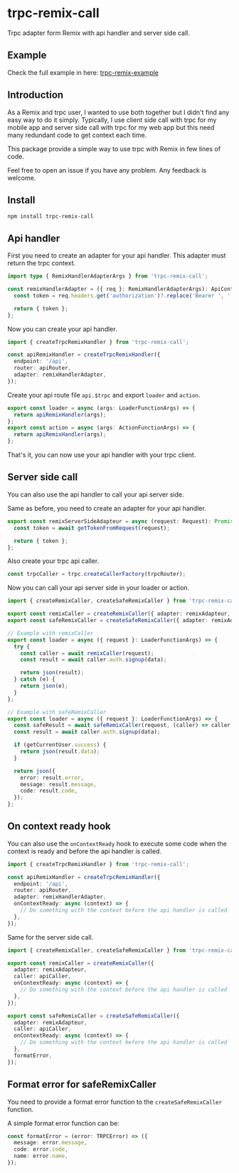 # trpc-remix-call

Trpc adapter form Remix with api handler and server side call.

## Example

Check the full example in here: [trpc-remix-example](/example/)

## Introduction

As a Remix and trpc user, I wanted to use both together but I didn't find any easy way to do it simply.
Typically, I use client side call with trpc for my mobile app and server side call with trpc for my web app but this need many redundant code to get context each time.

This package provide a simple way to use trpc with Remix in few lines of code.

Feel free to open an issue if you have any problem. Any feedback is welcome.

## Install

```
npm install trpc-remix-call
```

## Api handler

First you need to create an adapter for your api handler. This adapter must return the trpc context.

```ts
import type { RemixHandlerAdapterArgs } from 'trpc-remix-call';

const remixHandlerAdapter = ({ req }: RemixHandlerAdapterArgs): ApiContext => {
  const token = req.headers.get('authorization')?.replace('Bearer ', '') || null;

  return { token };
};
```

Now you can create your api handler.

```ts
import { createTrpcRemixHandler } from 'trpc-remix-call';

const apiRemixHandler = createTrpcRemixHandler({
  endpoint: '/api',
  router: apiRouter,
  adapter: remixHandlerAdapter,
});
```

Create your api route file `api.$trpc` and export `loader` and `action`.

```ts
export const loader = async (args: LoaderFunctionArgs) => {
  return apiRemixHandler(args);
};
export const action = async (args: ActionFunctionArgs) => {
  return apiRemixHandler(args);
};
```

That's it, you can now use your api handler with your trpc client.

## Server side call

You can also use the api handler to call your api server side.

Same as before, you need to create an adapter for your api handler.

```ts
export const remixServerSideAdapteur = async (request: Request): Promise<ApiContext> => {
  const token = await getTokenFromRequest(request);

  return { token };
};
```

Also create your trpc api caller.

```ts
const trpcCaller = trpc.createCallerFactory(trpcRouter);
```

Now you can call your api server side in your loader or action.

```ts
import { createRemixCaller, createSafeRemixCaller } from 'trpc-remix-call';

export const remixCaller = createRemixCaller({ adapter: remixAdapteur, caller: apiCaller });
export const safeRemixCaller = createSafeRemixCaller({ adapter: remixAdapteur, caller: apiCaller, formatError });

// Example with remixCaller
export const loader = async ({ request }: LoaderFunctionArgs) => {
  try {
    const caller = await remixCaller(request);
    const result = await caller.auth.signup(data);

    return json(result);
  } catch (e) {
    return json(e);
  }
};

// Example with safeRemixCaller
export const loader = async ({ request }: LoaderFunctionArgs) => {
  const safeResult = await safeRemixCaller(request, (caller) => caller.auth.signup(data));
  const result = await caller.auth.signup(data);

  if (getCurrentUser.success) {
    return json(result.data);
  }

  return json({
    error: result.error,
    message: result.message,
    code: result.code,
  });
};
```

## On context ready hook

You can also use the `onContextReady` hook to execute some code when the context is ready and before the api handler is called.

```ts
import { createTrpcRemixHandler } from 'trpc-remix-call';

const apiRemixHandler = createTrpcRemixHandler({
  endpoint: '/api',
  router: apiRouter,
  adapter: remixHandlerAdapter,
  onContextReady: async (context) => {
    // Do something with the context before the api handler is called
  },
});
```

Same for the server side call.

```ts
import { createRemixCaller, createSafeRemixCaller } from 'trpc-remix-call';

export const remixCaller = createRemixCaller({
  adapter: remixAdapteur,
  caller: apiCaller,
  onContextReady: async (context) => {
    // Do something with the context before the api handler is called
  },
});

export const safeRemixCaller = createSafeRemixCaller({
  adapter: remixAdapteur,
  caller: apiCaller,
  onContextReady: async (context) => {
    // Do something with the context before the api handler is called
  },
  formatError,
});
```

## Format error for safeRemixCaller

You need to provide a format error function to the `createSafeRemixCaller` function.

A simple format error function can be:

```ts
const formatError = (error: TRPCError) => ({
  message: error.message,
  code: error.code,
  name: error.name,
});
```
